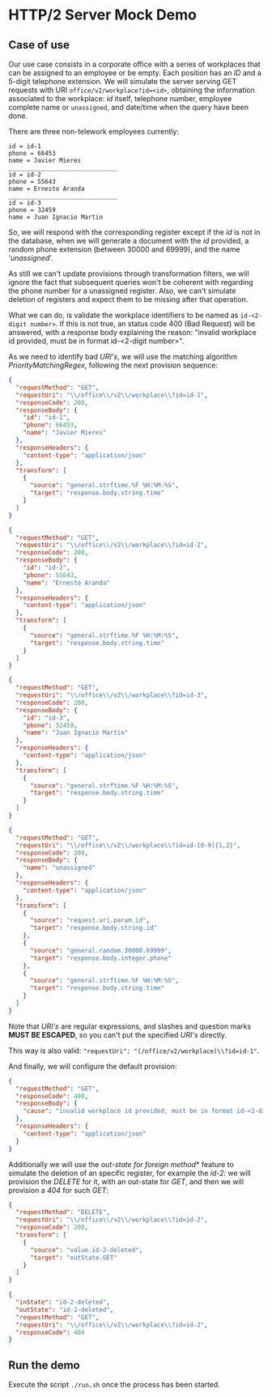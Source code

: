 # HTTP/2 Server Mock Demo

## Case of use

Our use case consists in a corporate office with a series of workplaces that can be assigned to an employee or be empty. Each position has an *ID* and a 5-digit telephone extension.
We will simulate the server serving GET requests with URI `office/v2/workplace?id=<id>`, obtaining the information associated to the workplace: *id* itself, telephone number, employee complete name or `unassigned`, and date/time when the query have been done.

There are three non-telework employees currently:

```{
id = id-1
phone = 66453
name = Javier Mieres
______________________________
id = id-2
phone = 55643
name = Ernesto Aranda
______________________________
id = id-3
phone = 32459
name = Juan Ignacio Martin
```

So, we will respond with the corresponding register except if the *id* is not in the database, when we will generate a document with the *id* provided, a random phone extension (between 30000 and 69999), and the name '*unassigned*'.

As still we can't update provisions through transformation filters, we will ignore the fact that subsequent queries won't be coherent with regarding the phone number for a unassigned register. Also, we can't simulate deletion of registers and expect them to be missing after that operation.

What we can do, is validate the workplace identifiers to be named as `id-<2-digit number>`. If this is not true, an status code 400 (Bad Request) will be answered, with a response body explaining the reason: "invalid workplace id provided, must be in format id-<2-digit number>".

As we need to identify bad *URI's*, we will use the matching algorithm *PriorityMatchingRegex*, following the next provision sequence:

```json
{
  "requestMethod": "GET",
  "requestUri": "\\/office\\/v2\\/workplace\\?id=id-1",
  "responseCode": 200,
  "responseBody": {
    "id": "id-1",
    "phone": 66453,
    "name": "Javier Mieres"
  },
  "responseHeaders": {
    "content-type": "application/json"
  },
  "transform": [
    {
      "source": "general.strftime.%F %H:%M:%S",
      "target": "response.body.string.time"
    }
  ]
}
```

```json
{
  "requestMethod": "GET",
  "requestUri": "\\/office\\/v2\\/workplace\\?id=id-2",
  "responseCode": 200,
  "responseBody": {
    "id": "id-2",
    "phone": 55643,
    "name": "Ernesto Aranda"
  },
  "responseHeaders": {
    "content-type": "application/json"
  },
  "transform": [
    {
      "source": "general.strftime.%F %H:%M:%S",
      "target": "response.body.string.time"
    }
  ]
}
```

```json
{
  "requestMethod": "GET",
  "requestUri": "\\/office\\/v2\\/workplace\\?id=id-3",
  "responseCode": 200,
  "responseBody": {
    "id": "id-3",
    "phone": 32459,
    "name": "Juan Ignacio Martin"
  },
  "responseHeaders": {
    "content-type": "application/json"
  },
  "transform": [
    {
      "source": "general.strftime.%F %H:%M:%S",
      "target": "response.body.string.time"
    }
  ]
}
```

```json
{
  "requestMethod": "GET",
  "requestUri": "\\/office\\/v2\\/workplace\\?id=id-[0-9]{1,2}",
  "responseCode": 200,
  "responseBody": {
    "name": "unassigned"
  },
  "responseHeaders": {
    "content-type": "application/json"
  },
  "transform": [
    {
      "source": "request.uri.param.id",
      "target": "response.body.string.id"
    },
    {
      "source": "general.random.30000.69999",
      "target": "response.body.integer.phone"
    },
    {
      "source": "general.strftime.%F %H:%M:%S",
      "target": "response.body.string.time"
    }
  ]
}
```

Note that *URI's* are regular expressions, and slashes and question marks **MUST BE ESCAPED**, so you can't put the specified *URI's* directly.

This way is also valid: `"requestUri": "(/office/v2/workplace)\\?id=id-1"`.

And finally, we will configure the default provision:

```json
{
  "requestMethod": "GET",
  "responseCode": 400,
  "responseBody": {
    "cause": "invalid workplace id provided, must be in format id-<2-digit number>"
  },
  "responseHeaders": {
    "content-type": "application/json"
  }
}
```



Additionally we will use the **out-state* for foreign method** feature to simulate the deletion of an specific register, for example the *id-2*: we will provision the *DELETE* for it, with an out-state for *GET*, and then we will provision a *404* for such *GET*:

```json
{
  "requestMethod": "DELETE",
  "requestUri": "\\/office\\/v2\\/workplace\\?id=id-2",
  "responseCode": 200,
  "transform": [
    {
      "source": "value.id-2-deleted",
      "target": "outState.GET"
    }
  ]
}
```

```json
{
  "inState": "id-2-deleted",
  "outState": "id-2-deleted",
  "requestMethod": "GET",
  "requestUri": "\\/office\\/v2\\/workplace\\?id=id-2",
  "responseCode": 404
}
```

## Run the demo

Execute the script `./run.sh` once the process has been started.

